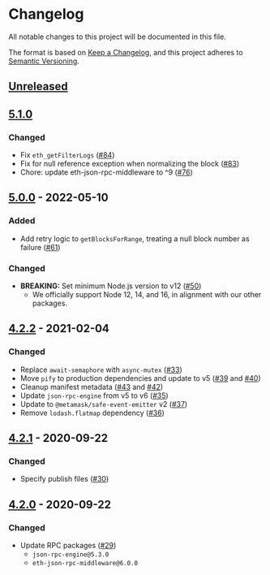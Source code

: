 # Changelog
All notable changes to this project will be documented in this file.

The format is based on [Keep a Changelog](https://keepachangelog.com/en/1.0.0/),
and this project adheres to [Semantic Versioning](https://semver.org/spec/v2.0.0.html).

## [Unreleased]

## [5.1.0]
### Changed
- Fix `eth_getFilterLogs` ([#84](https://github.com/MetaMask/eth-json-rpc-filters/pull/84))
- Fix for null reference exception when normalizing the block ([#83](https://github.com/MetaMask/eth-json-rpc-filters/pull/83))
- Chore: update eth-json-rpc-middleware to ^9 ([#76](https://github.com/MetaMask/eth-json-rpc-filters/pull/76))

## [5.0.0] - 2022-05-10
### Added
- Add retry logic to `getBlocksForRange`, treating a null block number as failure ([#61](https://github.com/MetaMask/eth-json-rpc-filters/pull/61))

### Changed
- **BREAKING:** Set minimum Node.js version to v12 ([#50](https://github.com/MetaMask/eth-json-rpc-filters/pull/50))
  - We officially support Node 12, 14, and 16, in alignment with our other packages.

## [4.2.2] - 2021-02-04
### Changed
- Replace `await-semaphore` with `async-mutex` ([#33](https://github.com/MetaMask/eth-json-rpc-filters/pull/33))
- Move `pify` to production dependencies and update to v5 ([#39](https://github.com/MetaMask/eth-json-rpc-filters/pull/39) and [#40](https://github.com/MetaMask/eth-json-rpc-filters/pull/40))
- Cleanup manifest metadata ([#43](https://github.com/MetaMask/eth-json-rpc-filters/pull/43) and [#42](https://github.com/MetaMask/eth-json-rpc-filters/pull/42))
- Update `json-rpc-engine` from v5 to v6 ([#35](https://github.com/MetaMask/eth-json-rpc-filters/pull/35))
- Update to `@metamask/safe-event-emitter` v2 ([#37](https://github.com/MetaMask/eth-json-rpc-filters/pull/37))
- Remove `lodash.flatmap` dependency ([#36](https://github.com/MetaMask/eth-json-rpc-filters/pull/36))

## [4.2.1] - 2020-09-22
### Changed
- Specify publish files ([#30](https://github.com/MetaMask/eth-json-rpc-filters/pull/30))

## [4.2.0] - 2020-09-22
### Changed
- Update RPC packages ([#29](https://github.com/MetaMask/eth-json-rpc-filters/pull/29))
  - `json-rpc-engine@5.3.0`
  - `eth-json-rpc-middleware@6.0.0`

[Unreleased]: https://github.com/MetaMask/eth-json-rpc-filters/compare/v5.1.0...HEAD
[5.1.0]: https://github.com/MetaMask/eth-json-rpc-filters/compare/v5.0.0...v5.1.0
[5.0.0]: https://github.com/MetaMask/eth-json-rpc-filters/compare/v4.2.2...v5.0.0
[4.2.2]: https://github.com/MetaMask/eth-json-rpc-filters/compare/v4.2.1...v4.2.2
[4.2.1]: https://github.com/MetaMask/eth-json-rpc-filters/compare/v4.2.0...v4.2.1
[4.2.0]: https://github.com/MetaMask/eth-json-rpc-filters/releases/tag/v4.2.0
